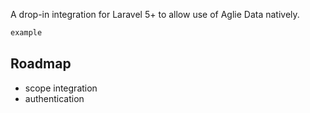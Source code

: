 A drop-in integration for Laravel 5+ to allow use of Aglie Data natively.

``` php
example
```


## Roadmap

 - scope integration
 - authentication
